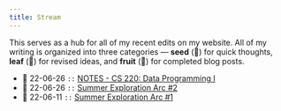 ```yaml
---
title: Stream
---
```

This serves as a hub for all of my recent edits on my website. All of my writing is organized into three categories — **seed** (🌰) for quick thoughts, **leaf** (🌿) for revised ideas, and **fruit** (🥭) for completed blog posts.

- 🌿 22-06-26 `::` [NOTES - CS 220: Data Programming I](/notes/cs220.md)
- 🥭 22-06-26 `::` [Summer Exploration Arc #2](/2022-sea2.md)
- 🥭 22-06-11 `::` [Summer Exploration Arc #1](/2022-sea1.md)